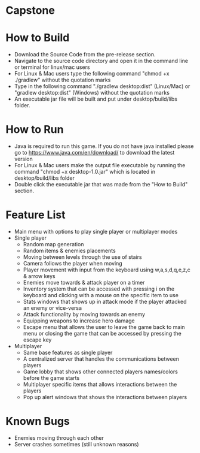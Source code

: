 # Capstone

# How to Build

- Download the Source Code from the pre-release section.
- Navigate to the source code directory and open it in the command line or terminal for linux/mac users
- For Linux & Mac users type the following command "chmod +x ./gradlew" without the quotation marks
- Type in the following command "./gradlew desktop:dist" (Linux/Mac) or "gradlew desktop:dist" (Windows) without the quotation marks
- An executable jar file will be built and put under desktop/build/libs folder.

# How to Run

- Java is required to run this game. If you do not have java installed please go to https://www.java.com/en/download/ to download the latest version
- For Linux & Mac users make the output file executable by running the command "chmod +x desktop-1.0.jar" which is located in desktop/build/libs folder
- Double click the executable jar that was made from the "How to Build" section.

# Feature List

- Main menu with options to play single player or multiplayer modes
- Single player
  - Random map generation
  - Random items & enemies placements
  - Moving between levels through the use of stairs
  - Camera follows the player when moving
  - Player movement with input from the keyboard using w,a,s,d,q,e,z,c & arrow keys
  - Enemies move towards & attack player on a timer
  - Inventory system that can be accessed with pressing i on the keyboard and clicking with a mouse on the specific item to use
  - Stats windows that shows up in attack mode if the player attacked an enemy or vice-versa
  - Attack functionality by moving towards an enemy
  - Equipping weapons to increase hero damage
  - Escape menu that allows the user to leave the game back to main menu or closing the game that can be accessed by pressing the escape key
- Multiplayer
  - Same base features as single player
  - A centralized server that handles the communications between players
  - Game lobby that shows other connected players names/colors before the game starts
  - Multiplayer specific items that allows interactions between the players
  - Pop up alert windows that shows the interactions between players
 
# Known Bugs

- Enemies moving through each other
- Server crashes sometimes (still unknown reasons)
